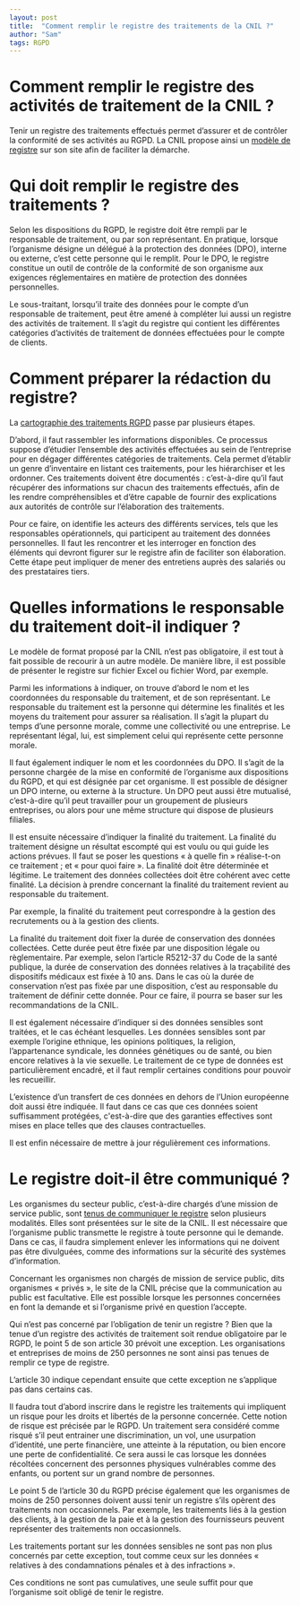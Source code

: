 ```yaml
---
layout: post
title:  "Comment remplir le registre des traitements de la CNIL ?"
author: "Sam"
tags: RGPD
---
```


# Comment remplir le registre des activités de traitement de la CNIL ?
Tenir un registre des traitements effectués permet d’assurer et de contrôler la conformité de ses activités au RGPD. La CNIL propose ainsi un [modèle de registre](https://www.cnil.fr/sites/default/files/atoms/files/registre_rgpd_basique.rtf) sur son site afin de faciliter la démarche.
 
# Qui doit remplir le registre des traitements ?
Selon les dispositions du RGPD, le registre doit être rempli par le responsable de traitement, ou par son représentant. 
En pratique, lorsque l’organisme désigne un délégué à la protection des données (DPO), interne ou externe, c’est cette personne qui le remplit. Pour le DPO, le registre constitue un outil de contrôle de la conformité de son organisme aux exigences réglementaires en matière de protection des données personnelles.

Le sous-traitant, lorsqu’il traite des données pour le compte d’un responsable de traitement, peut être amené à compléter lui aussi un registre des activités de traitement. Il s’agit du registre qui contient les différentes catégories d’activités de traitement de données effectuées pour le compte de clients.

# Comment préparer la rédaction du registre?
La [cartographie des traitements RGPD](https://indatable.com/cartographie-rgpd-des-traitements/) passe par plusieurs étapes.

D’abord, il faut rassembler les informations disponibles. Ce processus suppose d’étudier l’ensemble des activités effectuées au sein de l’entreprise pour en dégager différentes catégories de traitements. Cela permet d’établir un genre d’inventaire en listant ces traitements, pour les hiérarchiser et les ordonner.
Ces traitements doivent être documentés : c’est-à-dire qu’il faut récupérer des informations sur chacun des traitements effectués, afin de les rendre compréhensibles et d’être capable de fournir des explications aux autorités de contrôle sur l’élaboration des traitements. 

Pour ce faire,  on identifie les acteurs des différents services, tels que les responsables opérationnels, qui participent au traitement des données personnelles. Il faut les rencontrer et les interroger en fonction des éléments qui devront figurer sur le registre afin de faciliter son élaboration. Cette étape peut impliquer de mener des entretiens auprès des salariés ou des prestataires tiers.

# Quelles informations le responsable du traitement doit-il indiquer ? 
Le modèle de format proposé par la CNIL n’est pas obligatoire, il est tout à fait possible de recourir à un autre modèle. De manière libre, il est possible de présenter le registre sur fichier Excel ou fichier Word, par exemple. 

Parmi les informations à indiquer, on trouve d’abord le nom et les coordonnées du responsable du traitement, et de son représentant. Le responsable du traitement est la personne qui détermine les finalités et les moyens du traitement pour assurer sa réalisation. Il s’agit la plupart du temps d’une personne morale, comme une collectivité ou une entreprise. Le représentant légal, lui, est simplement celui qui représente cette personne morale.

Il faut également indiquer le nom et les coordonnées du DPO. Il s’agit de la personne chargée de la mise en conformité de l’organisme aux dispositions du RGPD, et qui est désignée par cet organisme. Il est possible de désigner un DPO interne, ou externe à la structure. Un DPO peut aussi être mutualisé, c’est-à-dire qu’il peut travailler pour un groupement de plusieurs entreprises, ou alors pour une même structure qui dispose de plusieurs filiales. 

Il est ensuite nécessaire d’indiquer la finalité du traitement. La finalité du traitement désigne un résultat escompté qui est voulu ou qui guide les actions prévues. Il faut se poser les questions « à quelle fin » réalise-t-on ce traitement ; et « pour quoi faire ». La finalité doit être déterminée et légitime. Le traitement des données collectées doit être cohérent avec cette finalité. La décision à prendre concernant la finalité du traitement revient au responsable du traitement.

Par exemple, la finalité du traitement peut correspondre à la gestion des recrutements ou à la gestion des clients.

La finalité du traitement doit fixer la durée de conservation des données collectées. Cette durée peut être fixée par une disposition légale ou règlementaire. Par exemple, selon l’article R5212-37 du Code de la santé publique, la durée de conservation des données relatives à la traçabilité des dispositifs médicaux est fixée à 10 ans. Dans le cas où la durée de conservation n’est pas fixée par une disposition, c’est au responsable du traitement de définir cette donnée. Pour ce faire, il pourra se baser sur les recommandations de la CNIL.

Il est également nécessaire d’indiquer si des données sensibles sont traitées, et le cas échéant lesquelles. Les données sensibles sont par exemple l’origine ethnique, les opinions politiques, la religion, l’appartenance syndicale, les données génétiques ou de santé, ou bien encore relatives à la vie sexuelle. Le traitement de ce type de données est particulièrement encadré, et il faut remplir certaines conditions pour pouvoir les recueillir.

L’existence d’un transfert de ces données en dehors de l’Union européenne doit aussi être indiquée. Il faut dans ce cas que ces données soient suffisamment protégées, c'est-à-dire que des garanties effectives sont mises en place telles que des clauses contractuelles.

Il est enfin nécessaire de mettre à jour régulièrement ces informations.

# Le registre doit-il être communiqué ?
Les organismes du secteur public, c’est-à-dire chargés d’une mission de service public, sont [tenus de communiquer le registre](https://www.cnil.fr/fr/RGDP-le-registre-des-activites-de-traitement) selon plusieurs modalités. Elles sont présentées sur le site de la CNIL. Il est nécessaire que l’organisme public transmette le registre à toute personne qui le demande. Dans ce cas, il faudra simplement enlever les informations qui ne doivent pas être divulguées, comme des informations sur la sécurité des systèmes d’information. 

Concernant les organismes non chargés de mission de service public, dits organismes « privés », le site de la CNIL précise que la communication au public est facultative. Elle est possible lorsque les personnes concernées en font la demande et si l’organisme privé en question l’accepte.

Qui n’est pas concerné par l’obligation de tenir un registre ?
Bien que la tenue d’un registre des activités de traitement soit rendue obligatoire par le RGPD, le point 5 de son article 30 prévoit une exception. Les organisations et entreprises de moins de 250 personnes ne sont ainsi pas tenues de remplir ce type de registre.

L’article 30 indique cependant ensuite que cette exception ne s’applique pas dans certains cas.

Il faudra tout d’abord inscrire dans le registre les traitements qui impliquent un risque pour les droits et libertés de la personne concernée. Cette notion de risque est précisée par le RGPD. Un traitement sera considéré comme risqué s’il peut entrainer une discrimination, un vol, une usurpation d’identité, une perte financière, une atteinte à la réputation, ou bien encore une perte de confidentialité. Ce sera aussi le cas lorsque les données récoltées concernent des personnes physiques vulnérables comme des enfants, ou portent sur un grand nombre de personnes.

Le point 5 de l’article 30 du RGPD précise également que les organismes de moins de 250 personnes doivent aussi tenir un registre s’ils opèrent des traitements non occasionnels. Par exemple, les traitements liés à la gestion des clients, à la gestion de la paie et à la gestion des fournisseurs peuvent représenter des traitements non occasionnels. 

Les traitements portant sur les données sensibles ne sont pas non plus concernés par cette exception, tout comme ceux sur les données « relatives à des condamnations pénales et à des infractions ».

Ces conditions ne sont pas cumulatives, une seule suffit pour que l’organisme soit obligé de tenir le registre.